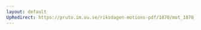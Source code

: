 ```yaml
---
layout: default
UpRedirect: https://pruto.im.uu.se/riksdagen-motions-pdf/1870/mot_1870__ak__37/mot_1870__ak__37-002.pdf
---
```

